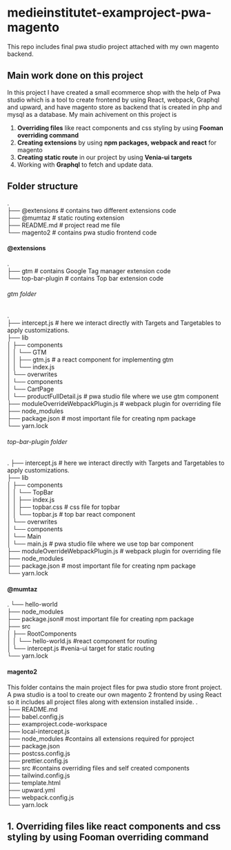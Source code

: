  # medieinstitutet-examproject-pwa-magento
This repo includes final pwa studio project attached with my own magento backend.

## Main work done on this project
In this project I have created a small ecommerce shop with the help of Pwa studio which is a tool to create frontend by using React, webpack, Graphql and upward, and have magento store as backend that is created in php and mysql as a database.
My main achivement on this project is 
<ol><li><b>Overriding files</b> like react components and css styling by using <b>Fooman overriding command</b></li>
 <li><b>Creating extensions</b> by using <b>npm packages, webpack and react</b> for magento</li>
 <li><b>Creating static route</b> in our project by using <b>Venia-ui targets</b></li>
 <li>Working with <b>Graphql</b> to fetch and update data.</li>
 </ol>

## Folder structure
.<br>
├── @extensions     # contains two different extensions code<br>
├── @mumtaz         # static routing extension<br> 
├── README.md       # project read me file<br>
└── magento2        # contains pwa studio frontend code<br>

#### @extensions
.<br>
├── gtm          # contains Google Tag manager extension code<br>
└── top-bar-plugin  # contains Top bar extension code<br>

###### gtm folder
.<br>
├── intercept.js # here we interact directly with Targets        and Targetables to apply customizations.<br>
├── lib<br>
│   ├── components<br>
│   │   └── GTM<br>
│   │       ├── gtm.js  # a react component for           implementing gtm<br> 
│   │       └── index.js<br> 
│   └── overwrites<br>
│       └── components<br>
│           └── CartPage<br>
│               └── productFullDetail.js # pwa studio file where we use gtm component<br>
├── moduleOverrideWebpackPlugin.js # webpack plugin for overriding file<br>
├── node_modules<br>
├── package.json # most important file for creating npm package<br>
└── yarn.lock<br>

###### top-bar-plugin folder
.
├── intercept.js # here we interact directly with Targets        and Targetables to apply customizations.<br>
├── lib<br>
│   ├── components<br>
│   │   └── TopBar<br>
│   │       ├── index.js<br>
│   │       ├── topbar.css # css file for topbar<br>
│   │       └── topbar.js  # top bar react component<br> 
│   └── overwrites<br>
│       └── components<br>
│           └── Main<br>
│               └── main.js # pwa studio file where we use top bar component<br>
├── moduleOverrideWebpackPlugin.js # webpack plugin for overriding file<br>
├── node_modules<br>
├── package.json # most important file for creating npm package<br>
└── yarn.lock<br>

#### @mumtaz
.
└── hello-world<br>
    ├── node_modules<br>
    ├── package.json# most important file for creating npm package<br>
    ├── src<br>
    │   ├── RootComponents<br>
    │   │   └── hello-world.js #react component for routing<br>
    │   └── intercept.js #venia-ui target for static routing<br>
    └── yarn.lock<br>

#### magento2 
This folder contains the main project files for pwa studio store front project. A pwa studio is a tool to create our own magento 2 frontend by using React so it includes all project files along with extension installed inside.
.<br>
├── README.md<br>
├── babel.config.js<br>
├── examproject.code-workspace<br>
├── local-intercept.js<br> 
├── node_modules #contains all extensions required for pproject<br>
├── package.json<br> 
├── postcss.config.js<br>
├── prettier.config.js<br>
├── src #contains overriding files and self created components<br>
├── tailwind.config.js<br>
├── template.html<br>
├── upward.yml<br>
├── webpack.config.js<br>
└── yarn.lock<br>

## 1. Overriding files like react components and css styling by using Fooman overriding command



  
